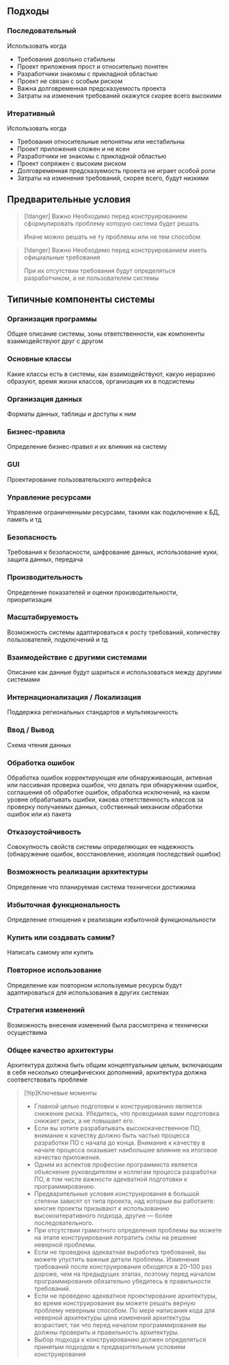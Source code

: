## Подходы

### Последовательный
Использовать когда
* Требования довольно стабильны
* Проект приложения прост и относительно понятен
* Разработчики знакомы с прикладной областью
* Проект не связан с особым риском
* Важна долговременная предсказуемость проекта
* Затраты на изменения требований окажутся скорее всего высокими

### Итеративный
Использовать когда
* Требования относительные непонятны или нестабильны
* Проект приложения сложен и не ясен
* Разработчики не знакомы с прикладной областью
* Проект сопряжен с высоким риском
* Долговременная предсказуемость проекта не играет особой роли
* Затраты на изменения требований, скорее всего, будут низкими

## Предварительные условия

>[!danger] Важно
> Необходимо перед конструированием сформулировать проблему которую система будет решать
> 
> Иначе можно решать не ту проблемы или не тем способом

>[!danger] Важно
> Необходимо перед конструированием иметь официальные требования
> 
> При их отсутствии требования будут определяться разработчиком, а не пользователем системы

## Типичные компоненты системы

### Организация программы
Общее описание системы, зоны ответственности, как компоненты взаимодействуют друг с другом
### Основные классы
Какие классы есть в системы, как взаимодействуют, какую иерархию образуют, время жизни классов, организация их в подсистемы
### Организация данных
Форматы данных, таблицы и доступы к ним
### Бизнес-правила
Определение бизнес-правил и их влияния на систему
### GUI
Проектирование пользовательского интерфейса
### Управление ресурсами
Управление ограниченными ресурсами, такими как подключение к БД, память и тд
### Безопасность
Требования к безопасности, шифрование данных, использование куки, защита данных, передача
### Производительность
Определение показателей и оценки производительности, приоритизация 
### Масштабируемость
Возможность системы адаптироваться к росту требований, количеству пользователей, подключений и тд
### Взаимодействие с другими системами
Описание как данные будут шариться и использоваться между другими системами
### Интернационализация / Локализация
Поддержка региональных стандартов и мультиязычность
### Ввод / Вывод
Схема чтения данных
### Обработка ошибок
Обработка ошибок корректирующая или обнаруживающая, активная или пассивная проверка ошибок, что делать при обнаружении ошибок, соглашения об обработке ошибок, обработка исключений, на каком уровне обрабатывать ошибки, какова ответственность классов за проверку получаемых данных, собственный механизм обработки ошибок или из пакета
### Отказоустойчивость
Совокупность свойств системы определяющих ее надежность (обнаружение ошибок, восстановление, изоляция последствий ошибок)
### Возможность реализации архитектуры
Определение что планируемая система технически достижима
### Избыточная функциональность
Определение отношения к реализации избыточной функциональности
### Купить или создавать самим?
Написать самому или купить
### Повторное использование
Определение как повторном используемые ресурсы будут адаптироваться для использования в других системах
### Стратегия изменений
Возможность внесения изменений была рассмотрена и технически осуществима
### Общее качество архитектуры
Архитектура должна быть общим концептуальным целым, включающим в себя несколько специфических дополнений, архитектура должна соответствовать проблеме

>[!tip]Ключевые моменты
>* Главной целью подготовки к конструированию является снижение риска. Убедитесь, что проводимая вами подготовка снижает
 риск, а не повышает его.
>* Если вы хотите разрабатывать высококачественное ПО, внимание к качеству должно быть частью процесса разработки ПО с
 начала до конца. Внимание к качеству в начале процесса оказывает наибольшее влияние на итоговое качество приложения.
>* Одним из аспектов профессии программиста является объяснение руководителям и коллегам процесса разработки ПО, в том
 числе важности адекватной подготовки к программированию.
>* Предварительные условия конструирования в большой степени зависят от типа проекта, над которым вы работаете: многие
 проекты призывают к использованию высокоитеративного подхода, другие — более последовательного.
>* При отсутствии грамотного определения проблемы вы можете на этапе конструирования потратить силы на решение неверной
 проблемы.
>* Если не проведена адекватная выработка требований, вы можете упустить важные детали проблемы. Изменения требований
 после конструирования обходятся в 20–100 раз дороже, чем на предыдущих этапах, поэтому перед началом программирования
 обязательно убедитесь в правильности требований.
>* Если не проведено адекватное проектирование архитектуры, во время конструирования вы можете решать верную проблему
 неверным способом. По мере написания кода для неверной архитектуры цена изменений архитектуры возрастает, так что
 перед началом программирования вы должны проверить и правильность архитектуры.
>* Выбор подхода к конструированию должен определяться принятым подходом к предварительным условиям конструирования